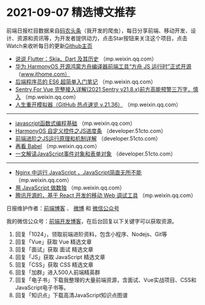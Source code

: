 # 2021-09-07 精选博文推荐

前端日报栏目数据来自[码农头条](https://toutiao.qdkfweb.cn/)（我开发的爬虫），每日分享前端、移动开发、设计、资源和资讯等，为开发者提供动力，点击Star按钮来关注这个项目，点击Watch来收听每日的更新[Github主页](https://github.com/kujian/frontendDaily)
* [说说 Flutter：Skia、Dart 及其历史](https://mp.weixin.qq.com/s/QykmRBsOi_KwK07lS1ZDpw) （mp.weixin.qq.com）
* [华为 HarmonyOS 开源鸿蒙方舟编译器前端工具“方舟 JS 运行时”正式开源](https://www.ithome.com/0/573/796.htm) （www.ithome.com）
* [后端程序员的 ES6 超简单入门笔记](https://mp.weixin.qq.com/s/LHsSHK4vCQJnQqZJ4F2roQ) （mp.weixin.qq.com）
* [Sentry For Vue 完整接入详解(2021 Sentry v21.8.x)前方高能预警三万字，慎入](https://mp.weixin.qq.com/s?__biz=MzA4Mzc4NTE5MQ==&mid=2692294746&idx=1&sn=7e90fe832d8370bf2d3cb40c972ceda6) （mp.weixin.qq.com）
* [人生重开模拟器（GitHub 热点速览 v.21.36）](https://mp.weixin.qq.com/s/nSK6Dz3ee3_EyDh0UWfPlw) （mp.weixin.qq.com）

***
* [javascript函数式编程基础](https://mp.weixin.qq.com/s?__biz=Mzg2ODQ1OTExOA==&mid=2247493385&idx=1&sn=e3ca0a8729076c756beefed0f4037ac2) （mp.weixin.qq.com）
* [HarmonyOS 自定义控件之JS进度条](https://developer.51cto.com/art/202109/680944.htm) （developer.51cto.com）
* [前端进阶之JS运行原理和机制详解](https://developer.51cto.com/art/202109/680925.htm) （developer.51cto.com）
* [再看 Babel](https://mp.weixin.qq.com/s?__biz=Mzg4MjE5OTI4Mw==&mid=2247488873&idx=1&sn=b6dc7592cd6ed37632308cabf2b87583) （mp.weixin.qq.com）
* [一文解读JavaScript事件对象和表单对象](https://developer.51cto.com/art/202109/680890.htm) （developer.51cto.com）

***
* [Nginx 中运行 JavaScript ，JavaScript简直无所不能](https://mp.weixin.qq.com/s?__biz=MzkyOTIxMDAzNw==&mid=2247489974&idx=1&sn=2a0b03c09dc45ad6abfae5085433fe01) （mp.weixin.qq.com）
* [用 JavaScript 做数独](https://mp.weixin.qq.com/s?__biz=MzU4NTYyNTM2NQ==&mid=2247484847&idx=1&sn=b9a7da018999f116c2868ee0448188c3) （mp.weixin.qq.com）
* [腾讯开源的，基于 React 开发的移动 Web 调试工具](https://mp.weixin.qq.com/s/wBKJjMknKGA9hwHyN7q6Fw) （mp.weixin.qq.com）

日报维护作者：[前端博客](https://qdkfweb.cn/) 、 [微博](http://weibo.com/kujian) 和 [微信公众号](https://open.weixin.qq.com/qr/code?username=caibaojian_com)

我的微信公众号：[前端开发博客](https://open.weixin.qq.com/qr/code?username=caibaojian_com)，在后台回复以下关键字可以获取资源。

1. 回复「1024」，领取前端进阶资料，包含小程序、Nodejs、Git等
2. 回复「Vue」获取 Vue 精选文章
3. 回复「面试」获取 面试 精选文章
4. 回复「JS」获取 JavaScript 精选文章
5. 回复「CSS」获取 CSS 精选文章
6. 回复「加群」进入500人前端精英群
7. 回复「电子书」下载我整理的大量前端资源，含面试、Vue实战项目、CSS和JavaScript电子书等。
8. 回复「知识点」下载高清JavaScript知识点图谱